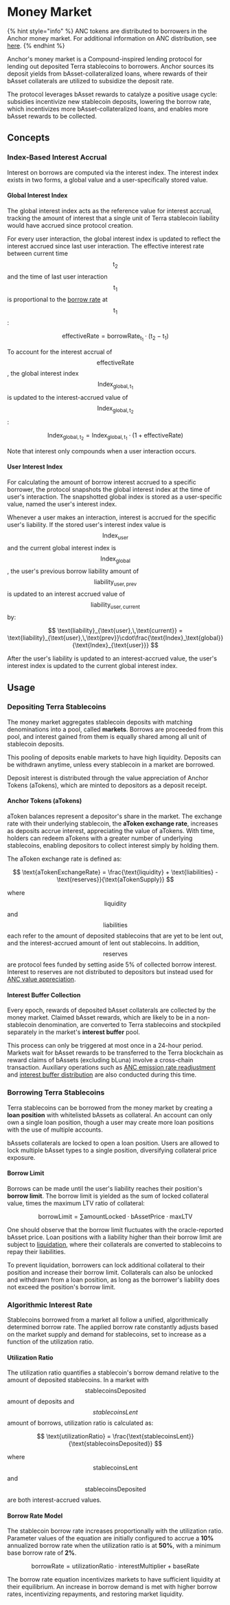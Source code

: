 # Money Market

{% hint style="info" %}
ANC tokens are distributed to borrowers in the Anchor money market. For additional information on ANC distribution, see [here](../anchor-token-anc.md#distribution).
{% endhint %}

Anchor's money market is a Compound-inspired lending protocol for lending out deposited Terra stablecoins to borrowers. Anchor sources its deposit yields from bAsset-collateralized loans, where rewards of their bAsset collaterals are utilized to subsidize the deposit rate.

The protocol leverages bAsset rewards to catalyze a positive usage cycle: subsidies incentivize new stablecoin deposits, lowering the borrow rate, which incentivizes more bAsset-collateralized loans, and enables more bAsset rewards to be collected.

## Concepts

### Index-Based Interest Accrual

Interest on borrows are computed via the interest index. The interest index exists in two forms, a global value and a user-specifically stored value.

#### Global Interest Index

The global interest index acts as the reference value for interest accrual, tracking the amount of interest that a single unit of Terra stablecoin liability would have accrued since protocol creation.

For every user interaction, the global interest index is updated to reflect the interest accrued since last user interaction. The effective interest rate between current time $$\text{t}_\text{2}$$ and the time of last user interaction $$\text{t}_\text{1}$$ is proportional to the [borrow rate](./#algorithmic-interest-rate) at $$\text{t}_\text{1}$$ :

$$
\text{effectiveRate} = \text{borrowRate}_{\text{t}_\text{1}}\cdot(\text{t}_\text{2}-\text{t}_\text{1})
$$

To account for the interest accrual of $$\text{effectiveRate}$$, the global interest index $$\text{Index}_{\text{global},\,\text{t}_\text{1}}$$ is updated to the interest-accrued value of $$\text{Index}_{\text{global},\,\text{t}_\text{2}}$$ :

$$
\text{Index}_{\text{global},\,\text{t}_\text{2}} = \text{Index}_{\text{global},\,\text{t}_\text{1}}\cdot(1+ \text{effectiveRate})
$$

Note that interest only compounds when a user interaction occurs.

#### User Interest Index

For calculating the amount of borrow interest accrued to a specific borrower, the protocol snapshots the global interest index at the time of user's interaction. The snapshotted global index is stored as a user-specific value, named the user's interest index.

Whenever a user makes an interaction, interest is accrued for the specific user's liability. If the stored user's interest index value is $$\text{Index}_{\text{user}}$$ and the current global interest index is $$\text{Index}_{\text{global}}$$ , the user's previous borrow liability amount of $$\text{liability}_{\text{user},\,\text{prev}}$$ is updated to an interest accrued value of $$\text{liability}_{\text{user},\,\text{current}}$$ by:

$$
\text{liability}_{\text{user},\,\text{current}} = \text{liability}_{\text{user},\,\text{prev}}\cdot\frac{\text{Index}_\text{global}}{\text{Index}_{\text{user}}}
$$

After the user's liability is updated to an interest-accrued value, the user's interest index is updated to the current global interest index.

## Usage

### Depositing Terra Stablecoins

The money market aggregates stablecoin deposits with matching denominations into a pool, called **markets**. Borrows are proceeded from this pool, and interest gained from them is equally shared among all unit of stablecoin deposits.

This pooling of deposits enable markets to have high liquidity. Deposits can be withdrawn anytime, unless every stablecoin in a market are borrowed.

Deposit interest is distributed through the value appreciation of Anchor Tokens \(aTokens\), which are minted to depositors as a deposit receipt.

#### Anchor Tokens \(aTokens\)

aToken balances represent a depositor's share in the market. The exchange rate with their underlying stablecoin, the **aToken exchange rate**, increases as deposits accrue interest, appreciating the value of aTokens. With time, holders can redeem aTokens with a greater number of underlying stablecoins, enabling depositors to collect interest simply by holding them.

The aToken exchange rate is defined as:

$$
\text{aTokenExchangeRate} = \frac{\text{liquidity} + \text{liabilities} - \text{reserves}}{\text{aTokenSupply}}
$$

where $$\text{liquidity}$$ and $$\text{liabilities}$$ each refer to the amount of deposited stablecoins that are yet to be lent out, and the interest-accrued amount of lent out stablecoins. In addition, $$\text{reserves}$$ are protocol fees funded by setting aside 5% of collected borrow interest. Interest to reserves are not distributed to depositors but instead used for [ANC value appreciation](../anchor-token-anc.md#deposit-rate-commission).

#### Interest Buffer Collection

Every epoch, rewards of deposited bAsset collaterals are collected by the money market. Claimed bAsset rewards, which are likely to be in a non-stablecoin denomination, are converted to Terra stablecoins and stockpiled separately in the market's **interest buffer** pool. 

This process can only be triggered at most once in a 24-hour period. Markets wait for bAsset rewards to be transferred to the Terra blockchain as reward claims of bAssets \(excluding bLuna\) involve a cross-chain transaction. Auxiliary operations such as [ANC emission rate readjustment](deposit-rate-subsidization.md#borrower-anc-incentives) and [interest buffer distribution](deposit-rate-subsidization.md#direct-subsidization) are also conducted during this time.



### Borrowing Terra Stablecoins

Terra stablecoins can be borrowed from the money market by creating a **loan position** with whitelisted bAssets as collateral. An account can only own a single loan position, though a user may create more loan positions with the use of multiple accounts.

bAssets collaterals are locked to open a loan position. Users are allowed to lock multiple bAsset types to a single position, diversifying collateral price exposure.

#### Borrow Limit

Borrows can be made until the user's liability reaches their position's **borrow limit**. The borrow limit is yielded as the sum of locked collateral value, times the maximum LTV ratio of collateral:

$$
\text{borrowLimit} = \sum \text{amountLocked} \cdot \text{bAssetPrice} \cdot \text{maxLTV}
$$

One should observe that the borrow limit fluctuates with the oracle-reported bAsset price. Loan positions with a liability higher than their borrow limit are subject to [liquidation](../liquidations.md), where their collaterals are converted to stablecoins to repay their liabilities.

To prevent liquidation, borrowers can lock additional collateral to their position and increase their borrow limit. Collaterals can also be unlocked and withdrawn from a loan position, as long as the borrower's liability does not exceed the position's borrow limit.



### Algorithmic Interest Rate

Stablecoins borrowed from a market all follow a unified, algorithmically determined borrow rate. The applied borrow rate constantly adjusts based on the market supply and demand for stablecoins, set to increase as a function of the utilization ratio.

#### Utilization Ratio

The utilization ratio quantifies a stablecoin's borrow demand relative to the amount of deposited stablecoins. In a market with $$\text{stablecoinsDeposited}$$ amount of deposits and $$stablecoinsLent$$ amount of borrows, utilization ratio is calculated as:

$$
\text{utilizationRatio} = \frac{\text{stablecoinsLent}}{\text{stablecoinsDeposited}}
$$

where $$\text{stablecoinsLent}$$ and $$\text{stablecoinsDeposited}$$ are both interest-accrued values.

#### Borrow Rate Model

The stablecoin borrow rate increases proportionally with the utilization ratio. Parameter values of the equation are initially configured to accrue a **10%** annualized borrow rate when the utilization ratio is at **50%**, with a minimum base borrow rate of **2%**.

$$
\text{borrowRate} = \text{utilizationRatio} \cdot \text{interestMultiplier} + \text{baseRate}
$$

The borrow rate equation incentivizes markets to have sufficient liquidity at their equilibrium. An increase in borrow demand is met with higher borrow rates, incentivizing repayments, and restoring market liquidity.

